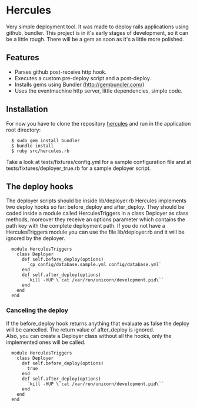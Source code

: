 # Hercules
      
  Very simple deployment tool. It was made to deploy rails applications using github, bundler.
  This project is in it's early stages of development, so it can be a little rough.
  There will be a gem as soon as it's a little more polished.
  
## Features

  * Parses github post-receive http hook.
  * Executes a custom pre-deploy script and a post-deploy.
  * Installs gems using Bundler (http://gembundler.com/)
  * Uses the eventmachine http server, little dependencies, simple code.
  
## Installation

  For now you have to clone the repository [hercules](http://github.com/diogob/hercules)
  and run in the application root directory:
  
      $ sudo gem install bundler
      $ bundle install
      $ ruby src/hercules.rb

  Take a look at tests/fixtures/config.yml for a sample configuration file and at tests/fixtures/deployer_true.rb for a sample deployer script.

## The deploy hooks
  The deployer scripts should be inside lib/deployer.rb
  Hercules implements two deploy hooks so far: before_deploy and after_deploy.
  They should be coded inside a module called HerculesTriggers in a class Deployer as class methods, moreover they receive an options parameter which contains the path key with the complete deployment path.
  If you do not have a HerculesTriggers module you can use the file lib/deployer.rb and it will be ignored by the deployer.

      module HerculesTriggers
        class Deployer
          def self.before_deploy(options)
            `cp config/database.sample.yml config/database.yml`
          end
          def self.after_deploy(options)
            `kill -HUP \`cat /var/run/unicorn/development.pid\``
          end
        end
      end

### Canceling the deploy
  If the before_deploy hook returns anything that evaluate as false the deploy will be cancelled.
  The return value of after_deploy is ignored.  
  Also, you can create a Deployer class without all the hooks, only the implemented ones will be called.

      module HerculesTriggers
        class Deployer
          def self.before_deploy(options)
            true
          end
          def self.after_deploy(options)
            `kill -HUP \`cat /var/run/unicorn/development.pid\``
          end
        end
      end
